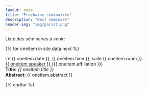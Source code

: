 ```yaml
---
layout: page
title: "Prochains séminaires"
description: "Next seminars"
header-img: "img/paris2.png"
---
```


Liste des séminaires à venir:


{% for oneitem in site.data.next %}
<p>
  Le {{ oneitem.date }}, {{ oneitem.time }}, salle {{ oneitem.room }}.<br/>
  <a href="{{ oneitem.url }}"> {{ oneitem.speaker }} </a> ({{ oneitem.affiliation }})<br/>
  <b>Title:</b> <i>{{ oneitem.title }}</i><br/>
  <b>Abstract:</b> {{ oneitem.abstract }}
  </p>
{% endfor %}
